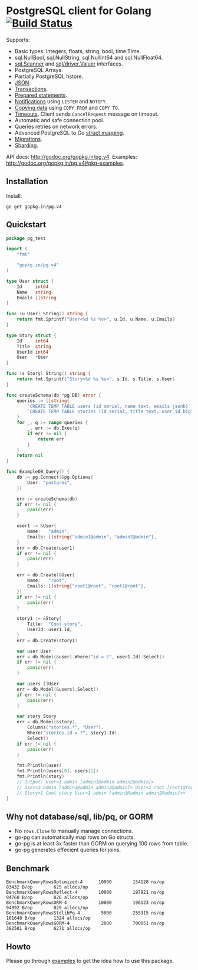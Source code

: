 # PostgreSQL client for Golang [![Build Status](https://travis-ci.org/go-pg/pg.svg)](https://travis-ci.org/go-pg/pg)

Supports:

- Basic types: integers, floats, string, bool, time.Time.
- sql.NullBool, sql.NullString, sql.NullInt64 and sql.NullFloat64.
- [sql.Scanner](http://golang.org/pkg/database/sql/#Scanner) and [sql/driver.Valuer](http://golang.org/pkg/database/sql/driver/#Valuer) interfaces.
- PostgreSQL Arrays.
- Partially PostgreSQL hstore.
- [JSON](https://godoc.org/gopkg.in/pg.v4#ex-package--Json).
- [Transactions](http://godoc.org/gopkg.in/pg.v4#example-DB-Begin).
- [Prepared statements](http://godoc.org/gopkg.in/pg.v4#example-DB-Prepare).
- [Notifications](http://godoc.org/gopkg.in/pg.v4#example-Listener) using `LISTEN` and `NOTIFY`.
- [Copying data](http://godoc.org/gopkg.in/pg.v4#example-DB-CopyFrom) using `COPY FROM` and `COPY TO`.
- [Timeouts](http://godoc.org/gopkg.in/pg.v4#Options). Client sends `CancelRequest` message on timeout.
- Automatic and safe connection pool.
- Queries retries on network errors.
- Advanced PostgreSQL to Go [struct mapping](http://godoc.org/gopkg.in/pg.v4#example-DB-Query).
- [Migrations](https://github.com/go-pg/migrations).
- [Sharding](https://github.com/go-pg/sharding).

API docs: http://godoc.org/gopkg.in/pg.v4.
Examples: http://godoc.org/gopkg.in/pg.v4#pkg-examples.

## Installation

Install:

    go get gopkg.in/pg.v4

## Quickstart

```go
package pg_test

import (
	"fmt"

	"gopkg.in/pg.v4"
)

type User struct {
	Id     int64
	Name   string
	Emails []string
}

func (u User) String() string {
	return fmt.Sprintf("User<%d %s %v>", u.Id, u.Name, u.Emails)
}

type Story struct {
	Id     int64
	Title  string
	UserId int64
	User   *User
}

func (s Story) String() string {
	return fmt.Sprintf("Story<%d %s %s>", s.Id, s.Title, s.User)
}

func createSchema(db *pg.DB) error {
	queries := []string{
		`CREATE TEMP TABLE users (id serial, name text, emails jsonb)`,
		`CREATE TEMP TABLE stories (id serial, title text, user_id bigint)`,
	}
	for _, q := range queries {
		_, err := db.Exec(q)
		if err != nil {
			return err
		}
	}
	return nil
}

func ExampleDB_Query() {
	db := pg.Connect(&pg.Options{
		User: "postgres",
	})

	err := createSchema(db)
	if err != nil {
		panic(err)
	}

	user1 := &User{
		Name:   "admin",
		Emails: []string{"admin1@admin", "admin2@admin"},
	}
	err = db.Create(user1)
	if err != nil {
		panic(err)
	}

	err = db.Create(&User{
		Name:   "root",
		Emails: []string{"root1@root", "root2@root"},
	})
	if err != nil {
		panic(err)
	}

	story1 := &Story{
		Title:  "Cool story",
		UserId: user1.Id,
	}
	err = db.Create(story1)

	var user User
	err = db.Model(&user).Where("id = ?", user1.Id).Select()
	if err != nil {
		panic(err)
	}

	var users []User
	err = db.Model(&users).Select()
	if err != nil {
		panic(err)
	}

	var story Story
	err = db.Model(&story).
		Columns("stories.*", "User").
		Where("stories.id = ?", story1.Id).
		Select()
	if err != nil {
		panic(err)
	}

	fmt.Println(user)
	fmt.Println(users[0], users[1])
	fmt.Println(story)
	// Output: User<1 admin [admin1@admin admin2@admin]>
	// User<1 admin [admin1@admin admin2@admin]> User<2 root [root1@root root2@root]>
	// Story<1 Cool story User<1 admin [admin1@admin admin2@admin]>>
}
```

## Why not database/sql, lib/pq, or GORM

- No `rows.Close` to manually manage connections.
- go-pg can automatically map rows on Go structs.
- go-pg is at least 3x faster than GORM on querying 100 rows from table.
- go-pg generates effecient queries for joins.

## Benchmark

```
BenchmarkQueryRowsOptimized-4	   10000	    154128 ns/op	   83432 B/op	     625 allocs/op
BenchmarkQueryRowsReflect-4  	   10000	    197921 ns/op	   94760 B/op	     826 allocs/op
BenchmarkQueryRowsORM-4      	   10000	    196123 ns/op	   94992 B/op	     829 allocs/op
BenchmarkQueryRowsStdlibPq-4 	    5000	    255915 ns/op	  161648 B/op	    1324 allocs/op
BenchmarkQueryRowsGORM-4     	    2000	    700051 ns/op	  382501 B/op	    6271 allocs/op
```

## Howto

Please go through [examples](http://godoc.org/gopkg.in/pg.v4#pkg-examples) to get the idea how to use this package.
